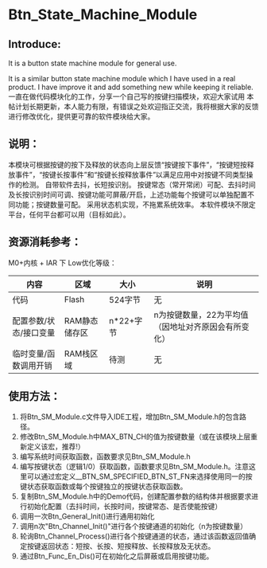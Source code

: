 # Btn_State_Machine_Module
## Introduce:
It is a button state machine module for general use.

It is a similar button state machine module which I have used in a real product. I have improve it and add something new while keeping it reliable.  
一直在做代码模块化的工作，分享一个自己写的按键扫描模块，欢迎大家试用
本帖计划长期更新，本人能力有限，有错误之处欢迎指正交流，我将根据大家的反馈进行修改优化，提供更可靠的软件模块给大家。

## 说明：
本模块可根据按键的按下及释放的状态向上层反馈“按键按下事件”，“按键短按释放事件”，“按键长按事件”和“按键长按释放事件”以满足应用中对按键不同类型操作的检测。
自带软件去抖，长短按识别。
按键常态（常开常闭）可配、去抖时间及长按识别时间可调、按键功能可屏蔽/开启，上述功能每个按键可以单独配置不同功能；按键数量可配。
采用状态机实现，不拖累系统效率。
本软件模块不限定平台，任何平台都可以用（目标如此）。

## 资源消耗参考：
M0+内核 + IAR 下 Low优化等级：  

 内容 | 区域 | 大小 | 说明                                                  
 ------------ | ------------ | ------------ | -------------
 代码 | Flash | 524字节 | 无                                                    
 配置参数/状态/接口变量 | RAM静态储存区 | n*22+字节 | n为按键数量，22为平均值（因地址对齐原因会有所变化）   
 临时变量/函数调用开销 | RAM栈区域 | 待测 | 无   
         
## 使用方法：
1. 将Btn_SM_Module.c文件导入IDE工程，增加Btn_SM_Module.h的包含路径。
2. 修改Btn_SM_Module.h中MAX_BTN_CH的值为按键数量（或在该模块上层重新定义该宏，推荐!）
3. 编写系统时间获取函数，函数要求见Btn_SM_Module.h
4. 编写按键状态（逻辑1/0）获取函数，函数要求见Btn_SM_Module.h。注意这里可以通过宏定义__BTN_SM_SPECIFIED_BTN_ST_FN来选择使用同一的按键状态获取函数或每个按键独立的按键状态获取函数。
5. 复制Btn_SM_Module.h中的Demo代码，创建配置参数的结构体并根据要求进行初始化配置（去抖时间，长按时间，按键常态、是否使能按键）
6. 调用一次Btn_General_Init()进行通用初始化
7. 调用n次"Btn_Channel_Init()"进行各个按键通道的初始化（n为按键数量）
8. 轮询Btn_Channel_Process()进行各个按键通道的状态，通过该函数返回值确定按键返回状态：短按、长按、短按释放、长按释放及无状态。
9. 通过Btn_Func_En_Dis()可在初始化之后屏蔽或启用按键功能。
